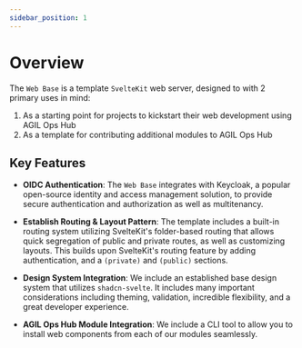 ```yaml
---
sidebar_position: 1
---
```


# Overview

The `Web Base` is a template `SvelteKit` web server, designed to with 2 primary uses in mind:

1. As a starting point for projects to kickstart their web development using AGIL Ops Hub
2. As a template for contributing additional modules to AGIL Ops Hub

## Key Features

-   **OIDC Authentication**: The `Web Base` integrates with Keycloak, a popular open-source identity and access
    management solution, to provide secure authentication and authorization as well as multitenancy.

-   **Establish Routing & Layout Pattern**: The template includes a built-in routing system utilizing SvelteKit's
    folder-based routing that allows quick segregation of public and private routes, as well as customizing layouts.
    This builds upon SvelteKit's routing feature by adding authentication, and a `(private)` and `(public)` sections.

-   **Design System Integration**: We include an established base design system that utilizes `shadcn-svelte`. It
    includes many important considerations including theming, validation, incredible flexibility, and a great
    developer experience.

-   **AGIL Ops Hub Module Integration**: We include a CLI tool to allow you to install web components from each
    of our modules seamlessly.
